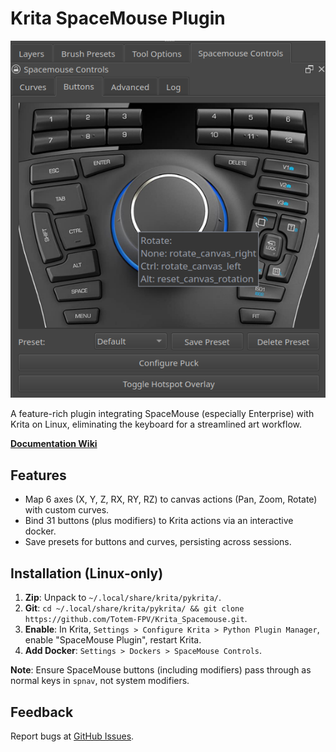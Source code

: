 # Krita SpaceMouse Plugin
![Krita SpaceMouse](krita_spacemouse/images/Buttons_Tab.png)

A feature-rich plugin integrating SpaceMouse (especially Enterprise) with Krita on Linux, eliminating the keyboard for a streamlined art workflow.

[**Documentation Wiki**](https://github.com/Totem-FPV/Krita_Spacemouse/wiki)

## Features
- Map 6 axes (X, Y, Z, RX, RY, RZ) to canvas actions (Pan, Zoom, Rotate) with custom curves.
- Bind 31 buttons (plus modifiers) to Krita actions via an interactive docker.
- Save presets for buttons and curves, persisting across sessions.

## Installation (Linux-only)
1. **Zip**: Unpack to `~/.local/share/krita/pykrita/`.
2. **Git**: `cd ~/.local/share/krita/pykrita/ && git clone https://github.com/Totem-FPV/Krita_Spacemouse.git`.
3. **Enable**: In Krita, `Settings > Configure Krita > Python Plugin Manager`, enable "SpaceMouse Plugin", restart Krita.
4. **Add Docker**: `Settings > Dockers > SpaceMouse Controls`.

**Note**: Ensure SpaceMouse buttons (including modifiers) pass through as normal keys in `spnav`, not system modifiers.

## Feedback
Report bugs at [GitHub Issues](https://github.com/Totem-FPV/Krita_Spacemouse/issues).
